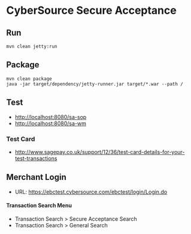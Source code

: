 CyberSource Secure Acceptance
=============================

## Run

```term
mvn clean jetty:run
```

## Package

```term
mvn clean package
java -jar target/dependency/jetty-runner.jar target/*.war --path /
```

## Test
 - [http://localhost:8080/sa-sop](http://localhost:8080/sa-sop/)
 - [http://localhost:8080/sa-wm](http://localhost:8080/sa-wm/)

### Test Card
 - http://www.sagepay.co.uk/support/12/36/test-card-details-for-your-test-transactions

## Merchant Login
- URL: https://ebctest.cybersource.com/ebctest/login/Login.do

#### Transaction Search Menu
- Transaction Search > Secure Acceptance Search
- Transaction Search > General Search
